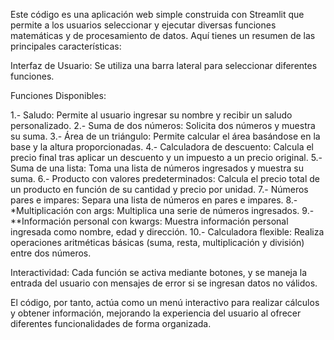 Este código es una aplicación web simple construida con Streamlit que permite a los usuarios seleccionar y ejecutar diversas funciones matemáticas y de procesamiento de datos. Aquí tienes un resumen de las principales características:

Interfaz de Usuario: Se utiliza una barra lateral para seleccionar diferentes funciones.

Funciones Disponibles:

1.- Saludo: Permite al usuario ingresar su nombre y recibir un saludo personalizado.
2.- Suma de dos números: Solicita dos números y muestra su suma.
3.- Área de un triángulo: Permite calcular el área basándose en la base y la altura proporcionadas.
4.- Calculadora de descuento: Calcula el precio final tras aplicar un descuento y un impuesto a un precio original.
5.- Suma de una lista: Toma una lista de números ingresados y muestra su suma.
6.- Producto con valores predeterminados: Calcula el precio total de un producto en función de su cantidad y precio por unidad.
7.- Números pares e impares: Separa una lista de números en pares e impares.
8.- *Multiplicación con args: Multiplica una serie de números ingresados.
9.- **Información personal con kwargs: Muestra información personal ingresada como nombre, edad y dirección.
10.- Calculadora flexible: Realiza operaciones aritméticas básicas (suma, resta, multiplicación y división) entre dos números.

Interactividad: Cada función se activa mediante botones, y se maneja la entrada del usuario con mensajes de error si se ingresan datos no válidos.

El código, por tanto, actúa como un menú interactivo para realizar cálculos y obtener información, mejorando la experiencia del usuario al ofrecer diferentes funcionalidades de forma organizada.
